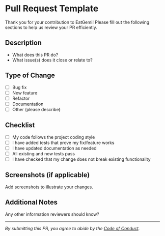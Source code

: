 # Pull Request Template

Thank you for your contribution to EatGemi! Please fill out the following sections to help us review your PR efficiently.

## Description
- What does this PR do?
- What issue(s) does it close or relate to?

## Type of Change
- [ ] Bug fix
- [ ] New feature
- [ ] Refactor
- [ ] Documentation
- [ ] Other (please describe)

## Checklist
- [ ] My code follows the project coding style
- [ ] I have added tests that prove my fix/feature works
- [ ] I have updated documentation as needed
- [ ] All existing and new tests pass
- [ ] I have checked that my change does not break existing functionality

## Screenshots (if applicable)
Add screenshots to illustrate your changes.

## Additional Notes
Any other information reviewers should know?

---

*By submitting this PR, you agree to abide by the [Code of Conduct](../CODE_OF_CONDUCT.md).*
